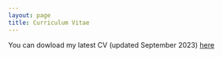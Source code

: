 ```yaml
---
layout: page
title: Curriculum Vitae
---
```


You can dowload my latest CV (updated September 2023) [here](https://hdltorre.github.io/documents/cv.pdf)
